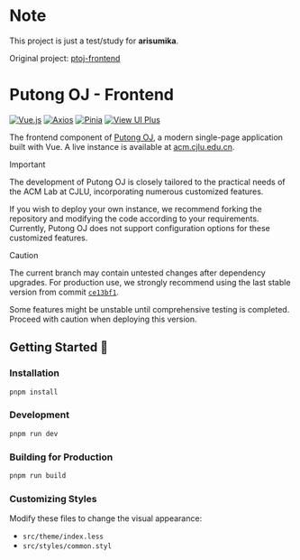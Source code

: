 # Note

This project is just a test/study for **arisumika**.

Original project: [ptoj-frontend](https://github.com/net-escape/ptoj-frontend)

# Putong OJ - Frontend

[![Vue.js](https://img.shields.io/github/package-json/dependency-version/net-escape/ptoj-frontend/vue?color=42b883
)](https://vuejs.org/)
[![Axios](https://img.shields.io/github/package-json/dependency-version/net-escape/ptoj-frontend/axios?color=5a29e4)](https://axios-http.com/)
[![Pinia](https://img.shields.io/github/package-json/dependency-version/net-escape/ptoj-frontend/pinia?color=c99513)](https://pinia.vuejs.org/)
[![View UI Plus](https://img.shields.io/github/package-json/dependency-version/net-escape/ptoj-frontend/view-ui-plus?color=2d8cf0)](https://www.iviewui.com/)

The frontend component of [Putong OJ](https://github.com/net-escape/ptoj-backend), a modern single-page application built with Vue. A live instance is available at [acm.cjlu.edu.cn](https://acm.cjlu.edu.cn/).

> [!IMPORTANT]
> 
> The development of Putong OJ is closely tailored to the practical needs of the ACM Lab at CJLU, incorporating numerous customized features. 
> 
> If you wish to deploy your own instance, we recommend forking the repository and modifying the code according to your requirements. Currently, Putong OJ does not support configuration options for these customized features.

> [!CAUTION]  
>   
> The current branch may contain untested changes after dependency upgrades. For production use, we strongly recommend using the last stable version from commit [`ce13bf1`](https://github.com/net-escape/ptoj-frontend/commit/ce13bf1988bb4923947b9b72a0b8a371d3110469).  
>   
> Some features might be unstable until comprehensive testing is completed. Proceed with caution when deploying this version.

## Getting Started 🚀

### Installation

```bash
pnpm install
```

### Development

```bash
pnpm run dev
```

### Building for Production

```bash
pnpm run build
```

### Customizing Styles

Modify these files to change the visual appearance:
- `src/theme/index.less`
- `src/styles/common.styl`

